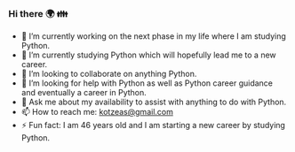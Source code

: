 ### Hi there :earth_africa: :family:
- 🔭 I’m currently working on the next phase in my life where I am studying Python.
- 🌱 I’m currently studying Python which will hopefully lead me to a new career.
- 👯 I’m looking to collaborate on anything Python.
- 🤔 I’m looking for help with Python as well as Python career guidance and eventually a career in Python.
- 💬 Ask me about my availability to assist with anything to do with Python.
- 📫 How to reach me: kotzeas@gmail.com
- ⚡ Fun fact: I am 46 years old and I am starting a new career by studying Python.
